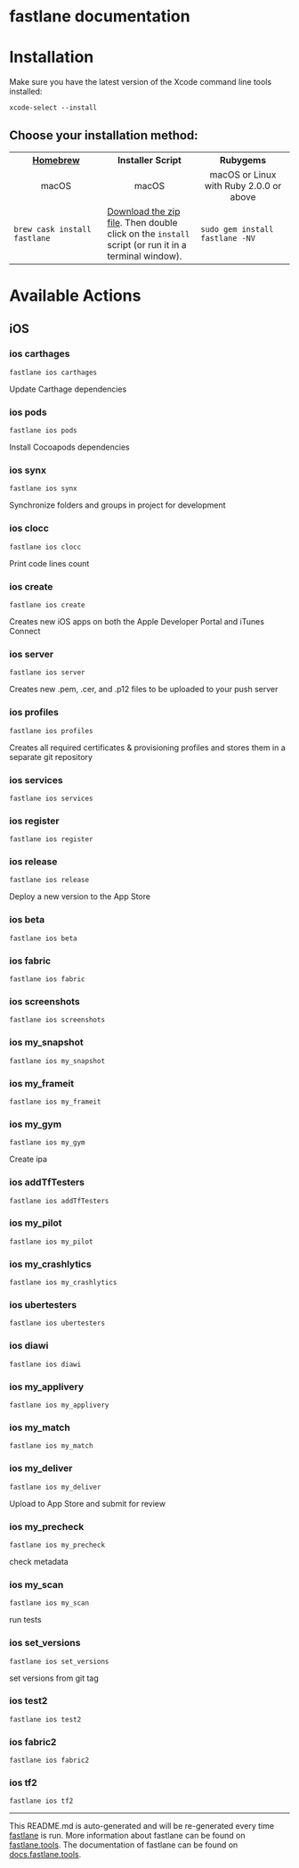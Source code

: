 fastlane documentation
================
# Installation

Make sure you have the latest version of the Xcode command line tools installed:

```
xcode-select --install
```

## Choose your installation method:

<table width="100%" >
<tr>
<th width="33%"><a href="http://brew.sh">Homebrew</a></td>
<th width="33%">Installer Script</td>
<th width="33%">Rubygems</td>
</tr>
<tr>
<td width="33%" align="center">macOS</td>
<td width="33%" align="center">macOS</td>
<td width="33%" align="center">macOS or Linux with Ruby 2.0.0 or above</td>
</tr>
<tr>
<td width="33%"><code>brew cask install fastlane</code></td>
<td width="33%"><a href="https://download.fastlane.tools">Download the zip file</a>. Then double click on the <code>install</code> script (or run it in a terminal window).</td>
<td width="33%"><code>sudo gem install fastlane -NV</code></td>
</tr>
</table>

# Available Actions
## iOS
### ios carthages
```
fastlane ios carthages
```
Update Carthage dependencies
### ios pods
```
fastlane ios pods
```
Install Cocoapods dependencies
### ios synx
```
fastlane ios synx
```
Synchronize folders and groups in project for development
### ios clocc
```
fastlane ios clocc
```
Print code lines count
### ios create
```
fastlane ios create
```
Creates new iOS apps on both the Apple Developer Portal and iTunes Connect
### ios server
```
fastlane ios server
```
Creates new .pem, .cer, and .p12 files to be uploaded to your push server
### ios profiles
```
fastlane ios profiles
```
Creates all required certificates & provisioning profiles and stores them in a separate git repository
### ios services
```
fastlane ios services
```

### ios register
```
fastlane ios register
```

### ios release
```
fastlane ios release
```
Deploy a new version to the App Store
### ios beta
```
fastlane ios beta
```

### ios fabric
```
fastlane ios fabric
```

### ios screenshots
```
fastlane ios screenshots
```

### ios my_snapshot
```
fastlane ios my_snapshot
```

### ios my_frameit
```
fastlane ios my_frameit
```

### ios my_gym
```
fastlane ios my_gym
```
Create ipa
### ios addTfTesters
```
fastlane ios addTfTesters
```

### ios my_pilot
```
fastlane ios my_pilot
```

### ios my_crashlytics
```
fastlane ios my_crashlytics
```

### ios ubertesters
```
fastlane ios ubertesters
```

### ios diawi
```
fastlane ios diawi
```

### ios my_applivery
```
fastlane ios my_applivery
```

### ios my_match
```
fastlane ios my_match
```

### ios my_deliver
```
fastlane ios my_deliver
```
Upload to App Store and submit for review
### ios my_precheck
```
fastlane ios my_precheck
```
check metadata
### ios my_scan
```
fastlane ios my_scan
```
run tests
### ios set_versions
```
fastlane ios set_versions
```
set versions from git tag
### ios test2
```
fastlane ios test2
```

### ios fabric2
```
fastlane ios fabric2
```

### ios tf2
```
fastlane ios tf2
```


----

This README.md is auto-generated and will be re-generated every time [fastlane](https://fastlane.tools) is run.
More information about fastlane can be found on [fastlane.tools](https://fastlane.tools).
The documentation of fastlane can be found on [docs.fastlane.tools](https://docs.fastlane.tools).
